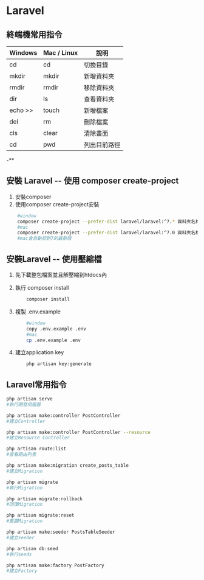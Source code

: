 # Laravel

## 終端機常用指令

| Windows | Mac / Linux | 說明 |
| --------| -------- | -------- |
| cd      | cd       | 切換目錄     |
| mkdir   | mkdir    | 新增資料夾     |
| rmdir   | rmdir    | 移除資料夾     |
| dir     | ls       | 查看資料夾     |
| echo >> | touch    | 新增檔案     |
| del     | rm       | 刪除檔案 |
| cls     |clear     | 清除畫面     |
| cd      |pwd       | 列出目前路徑 |
-**

## 安裝 Laravel -- 使用 composer create-project

1. 安裝composer
2. 使用composer create-project安裝

```bash
    #window
    composer create-project --prefer-dist laravel/laravel:^7.* 資料夾名稱
    #mac
    composer create-project --prefer-dist laravel/laravel:^7.0 資料夾名稱
    #mac會自動抓到7的最新版
```

## 安裝Laravel -- 使用壓縮檔

1. 先下載整包檔案並且解壓縮到htdocs內
2. 執行 composer install

    ```bash
        composer install
    ```

3. 複製 .env.example

    ```bash
        #window
        copy .env.example .env
        #mac
        cp .env.example .env
    ```

4. 建立application key

    ```bash
        php artisan key:generate
    ```

## Laravel常用指令

```bash
php artisan serve
#執行開發伺服器

php artisan make:controller PostController
#建立Controller

php artisan make:controller PostController --resource
#建立Resource Controller

php artisan route:list
#查看路由列表

php artisan make:migration create_posts_table
#建立Migration

php artisan migrate
#執行Migration

php artisan migrate:rollback
#回復Migration

php artisan migrate:reset
#重置Migration

php artisan make:seeder PostsTableSeeder
#建立seeder

php artisan db:seed
#執行seeds

php artisan make:factory PostFactory
#建立Factory
```
